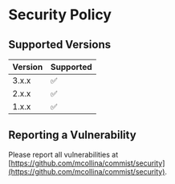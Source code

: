 # Security Policy

## Supported Versions

| Version | Supported          |
| ------- | ------------------ |
| 3.x.x   | :white_check_mark: |
| 2.x.x   | :white_check_mark: |
| 1.x.x   | :white_check_mark: |

## Reporting a Vulnerability

Please report all vulnerabilities at [https://github.com/mcollina/commist/security](https://github.com/mcollina/commist/security).
